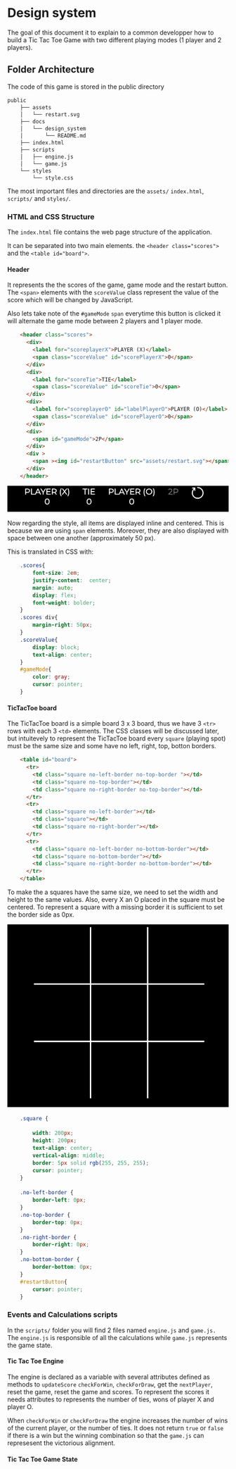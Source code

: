 # Design system

The goal of this document it to explain to a common developper how to build a Tic Tac Toe Game with two different playing modes (1 player and 2 players).

## Folder Architecture

The code of this game is stored in the public directory
```
public
    ├── assets
    │   └── restart.svg
    ├── docs
    │   └── design_system
    │       └── README.md
    ├── index.html
    ├── scripts
    │   ├── engine.js
    │   └── game.js
    └── styles
        └── style.css
```

The most important files and directories are the `assets/`  `index.html`, `scripts/` and `styles/`.

### HTML and CSS Structure

The `index.html` file contains the web page structure of the application. 

It can be separated into two main elements. the `<header class="scores">` and the `<table id="board">`.

#### Header

It represents the the scores of the game, game mode and the restart button. 
The `<span>` elements with the `scoreValue` class  represent the value of the score which will be changed by JavaScript.

Also lets take note of the `#gameMode` `span` everytime this button is clicked it will alternate the game mode between 2 players and 1 player mode.


```html
    <header class="scores">
      <div>
        <label for="scoreplayerX">PLAYER (X)</label>
        <span class="scoreValue" id="scorePlayerX">0</span>
      </div>
      <div>
        <label for="scoreTie">TIE</label>
        <span class="scoreValue" id="scoreTie">0</span>
      </div>
      <div>
        <label for="scoreplayerO" id="labelPlayerO">PLAYER (O)</label>
        <span class="scoreValue" id="scorePlayerO">0</span>
      </div>
      <div>
        <span id="gameMode">2P</span>
      </div>
      <div >
        <span ><img id="restartButton" src="assets/restart.svg"></span>
      </div>
    </header>
```
![header](../../assets/scores.png)

Now regarding the style, all items are displayed inline and centered. This is because we are using `span` elements. Moreover, they are also displayed with space between one another (approximately 50 px). 

This is translated in CSS with:

```css
    .scores{
        font-size: 2em;
        justify-content:  center;
        margin: auto;
        display: flex;
        font-weight: bolder;
    }
    .scores div{
        margin-right: 50px;
    }
    .scoreValue{
        display: block;
        text-align: center;
    }
    #gameMode{
        color: gray;
        cursor: pointer;
    }

```

#### TicTacToe board

The TicTacToe board is a simple board 3 x 3 board, thus we have 3 `<tr>` rows with each 3 `<td>` elements.  The CSS classes will be discussed later, but intuitevely to represent the TicTacToe board every `square` (playing spot) must be the same size and some have no left, right, top, botton borders.

```html
    <table id="board">
      <tr>
        <td class="square no-left-border no-top-border "></td>
        <td class="square no-top-border"></td>
        <td class="square no-right-border no-top-border"></td>
      </tr>
      <tr>
        <td class="square no-left-border"></td>
        <td class="square"></td>
        <td class="square no-right-border"></td>
      </tr>
      <tr>
        <td class="square no-left-border no-bottom-border"></td>
        <td class="square no-bottom-border"></td>
        <td class="square no-right-border no-bottom-border"></td>
      </tr>
    </table>
```

To make the a squares have the same size, we need to set the width and height to the same values. Also, every X an O placed in the square  must be centered. To represent a square with a missing border it is sufficient to set the border side as 0px.

![header](../../assets/board.png)

```css
    .square {

        width: 200px;
        height: 200px;
        text-align: center;
        vertical-align: middle;
        border: 5px solid rgb(255, 255, 255);
        cursor: pointer;
    }

    .no-left-border {
        border-left: 0px;
    }
    .no-top-border {
        border-top: 0px;
    }
    .no-right-border {
        border-right: 0px;
    }
    .no-bottom-border {
        border-bottom: 0px;
    }
    #restartButton{
        cursor: pointer;
    }

```


### Events and Calculations scripts

In the `scripts/` folder you will find 2 files named `engine.js` and `game.js.` The `engine.js`  is responsible of all the calculations while `game.js` represents the game state. 

#### Tic Tac Toe Engine

The engine is declared as a variable with several attributes defined as methods to `updateScore` `checkForWin`, `checkForDraw`, get the `nextPlayer`, reset the game, reset the game and scores. To represent the scores it needs attributes to represents the number of ties, wons of player X and player O. 

When `checkForWin` or `checkForDraw` the engine increases the number of wins of the current player, or the number of ties. It does not return `true` or `false` if there is a win but the winning combination so that the `game.js` can represesent the victorious alignment.

#### Tic Tac Toe Game State


